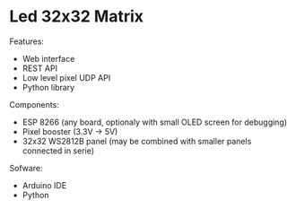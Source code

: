 # Led 32x32 Matrix 
Features:
* Web interface
* REST API
* Low level pixel UDP API
* Python library

Components:
* ESP 8266 (any board, optionaly with small OLED screen for debugging)
* Pixel booster (3.3V -> 5V)
* 32x32 WS2812B panel (may be combined with smaller panels connected in serie)

Sofware:
* Arduino IDE
* Python

